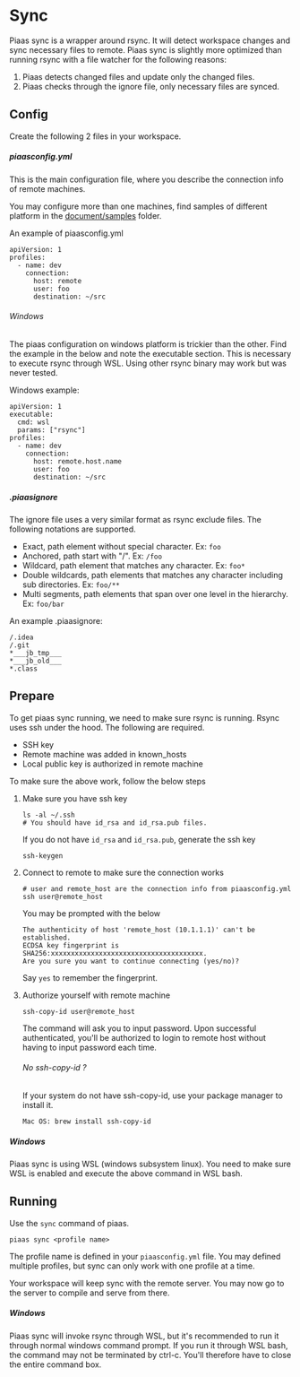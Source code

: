 Sync
====

Piaas sync is a wrapper around rsync. It will detect workspace changes and sync
necessary files to remote. Piaas sync is slightly more optimized than running
rsync with a file watcher for the following reasons:

1. Piaas detects changed files and update only the changed files.
2. Piaas checks through the ignore file, only necessary files are synced.

## Config

Create the following 2 files in your workspace.

##### piaasconfig.yml

This is the main configuration file, where you describe the connection
info of remote machines.

You may configure more than one machines, find samples of different platform
in the [document/samples](documents/samples) folder.

An example of piaasconfig.yml

```
apiVersion: 1
profiles:
  - name: dev
    connection:
      host: remote
      user: foo
      destination: ~/src
```

###### Windows

The piaas configuration on windows platform is trickier than the other.
Find the example in the below and note the executable section. This is
necessary to execute rsync through WSL. Using other rsync binary may work
but was never tested.

Windows example:

```
apiVersion: 1
executable:
  cmd: wsl
  params: ["rsync"]
profiles:
  - name: dev
    connection:
      host: remote.host.name
      user: foo
      destination: ~/src

```

##### .piaasignore

The ignore file uses a very similar format as rsync exclude files. The
following notations are supported.

- Exact, path element without special character. Ex: `foo`
- Anchored, path start with "/". Ex: `/foo`
- Wildcard, path element that matches any character. Ex: `foo*`
- Double wildcards, path elements that matches any character including 
  sub directories. Ex: `foo/**`
- Multi segments, path elements that span over one level in the hierarchy. 
  Ex: `foo/bar`

An example .piaasignore:

```
/.idea
/.git
*___jb_tmp___
*___jb_old___
*.class
```

## Prepare

To get piaas sync running, we need to make sure rsync is running. Rsync
uses ssh under the hood. The following are required.

- SSH key
- Remote machine was added in known_hosts
- Local public key is authorized in remote machine

To make sure the above work, follow the below steps

1. Make sure you have ssh key

   ```
   ls -al ~/.ssh
   # You should have id_rsa and id_rsa.pub files.
   ```
   
   If you do not have `id_rsa` and `id_rsa.pub`, generate the ssh key
    
   ```
   ssh-keygen
   ```
   
2. Connect to remote to make sure the connection works

   ```
   # user and remote_host are the connection info from piaasconfig.yml
   ssh user@remote_host
   ```
   
   You may be prompted with the below
   
   ```
   The authenticity of host 'remote_host (10.1.1.1)' can't be established.
   ECDSA key fingerprint is SHA256:xxxxxxxxxxxxxxxxxxxxxxxxxxxxxxxxxxxxxx.
   Are you sure you want to continue connecting (yes/no)?
   ```
   
   Say `yes` to remember the fingerprint.

3. Authorize yourself with remote machine

   ```
   ssh-copy-id user@remote_host
   ```
   
   The command will ask you to input password. Upon successful authenticated,
   you'll be authorized to login to remote host without having to input
   password each time.
   
   ###### No ssh-copy-id ?
   
   If your system do not have ssh-copy-id, use your package manager to install
   it.
   
   ```
   Mac OS: brew install ssh-copy-id
   ``` 

##### Windows

Piaas sync is using WSL (windows subsystem linux). You need to make sure
WSL is enabled and execute the above command in WSL bash. 

## Running

Use the `sync` command of piaas.

```
piaas sync <profile name>
```

The profile name is defined in your `piaasconfig.yml` file. You may defined 
multiple profiles, but sync can only work with one profile at a time.

Your workspace will keep sync with the remote server. You may now go to
the server to compile and serve from there. 

##### Windows

Piaas sync will invoke rsync through WSL, but it's recommended to run
it through normal windows command prompt. If you run it through WSL bash, the command may not be terminated by 
ctrl-c. You'll therefore have to close the entire command box.
